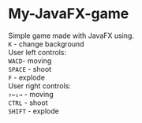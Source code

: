 # My-JavaFX-game    
Simple game made with JavaFX using.   
`K` - change background   
User left controls:   
`WACD`- moving    
`SPACE` - shoot   
`F` - explode   
User right controls:    
`↑←↓→` - moving   
`CTRL` - shoot    
`SHIFT` - explode   
